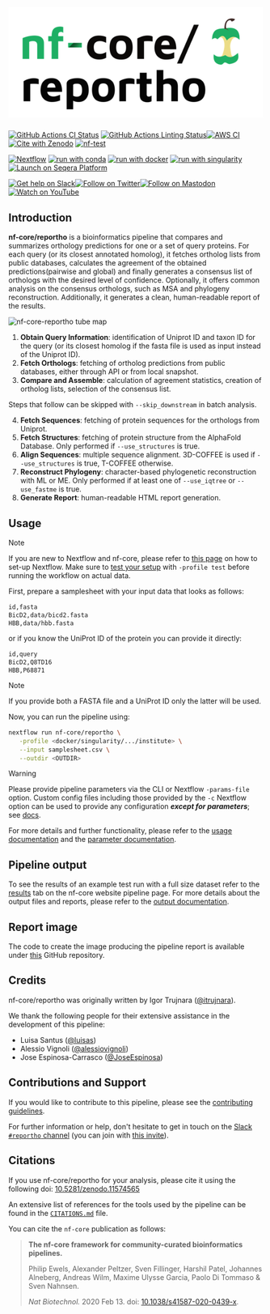 <h1>
  <picture>
    <source media="(prefers-color-scheme: dark)" srcset="docs/images/nf-core-reportho_logo_dark.png">
    <img alt="nf-core/reportho" src="docs/images/nf-core-reportho_logo_light.png">
  </picture>
</h1>

[![GitHub Actions CI Status](https://github.com/nf-core/reportho/actions/workflows/ci.yml/badge.svg)](https://github.com/nf-core/reportho/actions/workflows/ci.yml)
[![GitHub Actions Linting Status](https://github.com/nf-core/reportho/actions/workflows/linting.yml/badge.svg)](https://github.com/nf-core/reportho/actions/workflows/linting.yml)[![AWS CI](https://img.shields.io/badge/CI%20tests-full%20size-FF9900?labelColor=000000&logo=Amazon%20AWS)](https://nf-co.re/reportho/results)[![Cite with Zenodo](http://img.shields.io/badge/DOI-10.5281/zenodo.11574565-1073c8?labelColor=000000)](https://doi.org/10.5281/zenodo.11574565)
[![nf-test](https://img.shields.io/badge/unit_tests-nf--test-337ab7.svg)](https://www.nf-test.com)

[![Nextflow](https://img.shields.io/badge/nextflow%20DSL2-%E2%89%A524.04.2-23aa62.svg)](https://www.nextflow.io/)
[![run with conda](http://img.shields.io/badge/run%20with-conda-3EB049?labelColor=000000&logo=anaconda)](https://docs.conda.io/en/latest/)
[![run with docker](https://img.shields.io/badge/run%20with-docker-0db7ed?labelColor=000000&logo=docker)](https://www.docker.com/)
[![run with singularity](https://img.shields.io/badge/run%20with-singularity-1d355c.svg?labelColor=000000)](https://sylabs.io/docs/)
[![Launch on Seqera Platform](https://img.shields.io/badge/Launch%20%F0%9F%9A%80-Seqera%20Platform-%234256e7)](https://cloud.seqera.io/launch?pipeline=https://github.com/nf-core/reportho)

[![Get help on Slack](http://img.shields.io/badge/slack-nf--core%20%23reportho-4A154B?labelColor=000000&logo=slack)](https://nfcore.slack.com/channels/reportho)[![Follow on Twitter](http://img.shields.io/badge/twitter-%40nf__core-1DA1F2?labelColor=000000&logo=twitter)](https://twitter.com/nf_core)[![Follow on Mastodon](https://img.shields.io/badge/mastodon-nf__core-6364ff?labelColor=FFFFFF&logo=mastodon)](https://mstdn.science/@nf_core)[![Watch on YouTube](http://img.shields.io/badge/youtube-nf--core-FF0000?labelColor=000000&logo=youtube)](https://www.youtube.com/c/nf-core)

## Introduction

**nf-core/reportho** is a bioinformatics pipeline that compares and summarizes orthology predictions for one or a set of query proteins. For each query (or its closest annotated homolog), it fetches ortholog lists from public databases, calculates the agreement of the obtained predictions(pairwise and global) and finally generates a consensus list of orthologs with the desired level of confidence. Optionally, it offers common analysis on the consensus orthologs, such as MSA and phylogeny reconstruction. Additionally, it generates a clean, human-readable report of the results.

<!-- Tube map -->

![nf-core-reportho tube map](docs/images/reportho_tube_map.svg?raw=true "nf-core-reportho tube map")

1. **Obtain Query Information**: identification of Uniprot ID and taxon ID for the query (or its closest homolog if the fasta file is used as input instead of the Uniprot ID).
2. **Fetch Orthologs**: fetching of ortholog predictions from public databases, either through API or from local snapshot.
3. **Compare and Assemble**: calculation of agreement statistics, creation of ortholog lists, selection of the consensus list.

Steps that follow can be skipped with `--skip_downstream` in batch analysis.

4. **Fetch Sequences**: fetching of protein sequences for the orthologs from Uniprot.
5. **Fetch Structures**: fetching of protein structure from the AlphaFold Database. Only performed if `--use_structures` is true.
6. **Align Sequences**: multiple sequence alignment. 3D-COFFEE is used if `--use_structures` is true, T-COFFEE otherwise.
7. **Reconstruct Phylogeny**: character-based phylogenetic reconstruction with ML or ME. Only performed if at least one of `--use_iqtree` or `--use_fastme` is true.
8. **Generate Report**: human-readable HTML report generation.

## Usage

> [!NOTE]
> If you are new to Nextflow and nf-core, please refer to [this page](https://nf-co.re/docs/usage/installation) on how to set-up Nextflow. Make sure to [test your setup](https://nf-co.re/docs/usage/introduction#how-to-run-a-pipeline) with `-profile test` before running the workflow on actual data.

First, prepare a samplesheet with your input data that looks as follows:

```csv title="samplesheet_fasta.csv"
id,fasta
BicD2,data/bicd2.fasta
HBB,data/hbb.fasta
```

or if you know the UniProt ID of the protein you can provide it directly:

```csv title="samplesheet.csv"
id,query
BicD2,Q8TD16
HBB,P68871
```

> [!NOTE]
> If you provide both a FASTA file and a UniProt ID only the latter will be used.

Now, you can run the pipeline using:

```bash
nextflow run nf-core/reportho \
   -profile <docker/singularity/.../institute> \
   --input samplesheet.csv \
   --outdir <OUTDIR>
```

> [!WARNING]
> Please provide pipeline parameters via the CLI or Nextflow `-params-file` option. Custom config files including those provided by the `-c` Nextflow option can be used to provide any configuration _**except for parameters**_; see [docs](https://nf-co.re/docs/usage/getting_started/configuration#custom-configuration-files).

For more details and further functionality, please refer to the [usage documentation](https://nf-co.re/reportho/usage) and the [parameter documentation](https://nf-co.re/reportho/parameters).

## Pipeline output

To see the results of an example test run with a full size dataset refer to the [results](https://nf-co.re/reportho/results) tab on the nf-core website pipeline page.
For more details about the output files and reports, please refer to the
[output documentation](https://nf-co.re/reportho/output).

## Report image

The code to create the image producing the pipeline report is available under [this](https://github.com/itrujnara/orthologs-report) GitHub repository.

## Credits

nf-core/reportho was originally written by Igor Trujnara ([@itrujnara](https://github.com/itrujnara)).

We thank the following people for their extensive assistance in the development of this pipeline:

- Luisa Santus ([@luisas](https://github.com/luisas))
- Alessio Vignoli ([@alessiovignoli](https://github.com/alessiovignoli))
- Jose Espinosa-Carrasco ([@JoseEspinosa](https://github.com/JoseEspinosa))

## Contributions and Support

If you would like to contribute to this pipeline, please see the [contributing guidelines](.github/CONTRIBUTING.md).

For further information or help, don't hesitate to get in touch on the [Slack `#reportho` channel](https://nfcore.slack.com/channels/reportho) (you can join with [this invite](https://nf-co.re/join/slack)).

## Citations

If you use nf-core/reportho for your analysis, please cite it using the following doi: [10.5281/zenodo.11574565](https://doi.org/10.5281/zenodo.11574565)

An extensive list of references for the tools used by the pipeline can be found in the [`CITATIONS.md`](CITATIONS.md) file.

You can cite the `nf-core` publication as follows:

> **The nf-core framework for community-curated bioinformatics pipelines.**
>
> Philip Ewels, Alexander Peltzer, Sven Fillinger, Harshil Patel, Johannes Alneberg, Andreas Wilm, Maxime Ulysse Garcia, Paolo Di Tommaso & Sven Nahnsen.
>
> _Nat Biotechnol._ 2020 Feb 13. doi: [10.1038/s41587-020-0439-x](https://dx.doi.org/10.1038/s41587-020-0439-x).
